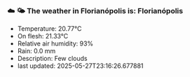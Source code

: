 ### ☁️ 🌤️  The weather in Florianópolis is: Florianópolis

- Temperature: 20.77°C
- On flesh: 21.33°C
- Relative air humidity: 93%
- Rain: 0.0 mm
- Description: Few clouds
- last updated: 2025-05-27T23:16:26.677881
